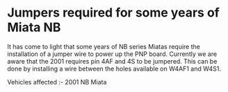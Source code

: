 # Jumpers required for some years of Miata NB

It has come to light that some years of NB series Miatas require the installation of a jumper wire to power up the PNP board.
Currently we are aware that the 2001 requires pin 4AF and 4S to be jumpered.
This can be done by installing a wire between the holes available on W4AF1 and W4S1.

Vehicles affected :-
2001 NB Miata
